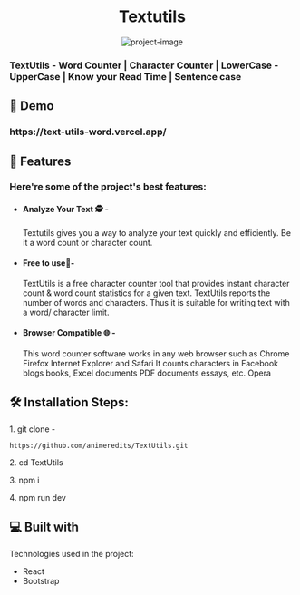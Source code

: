 <h1 align="center" id="title">Textutils</h1>

<p align="center"><img src="https://socialify.git.ci/animeredits/TextUtils/image?description=1&descriptionEditable=TextUtils%20-%20Word%20Counter%20%7C%20Character%20Counter%20%7C%20LowerCase%20-%20UpperCase%20%7C%20Know%20your%20Read%20Time%20%7C%20Sentence%20case%0A&font=Inter&logo=https%3A%2F%2Fupload.wikimedia.org%2Fwikipedia%2Fcommons%2Fthumb%2F3%2F30%2FReact_Logo_SVG.svg%2F1024px-React_Logo_SVG.svg.png&name=1&pattern=Circuit%20Board&theme=Dark" alt="project-image"></p>

<h3 id="description">TextUtils - Word Counter | Character Counter | LowerCase - UpperCase | Know your Read Time | Sentence case</h3>

<h2>🚀 Demo</h2>

<h3>https://text-utils-word.vercel.app/</h3>

<h2>🧐 Features</h2>

<h3>Here're some of the project's best features:</h3>

*  <h4> Analyze Your Text 🕵 - </h4>
   Textutils gives you a way to analyze your text quickly and efficiently. Be it a word count or character count.  
*  <h4> Free to use💸-</h4>
    TextUtils is a free character counter tool that provides instant character count & word count statistics for a given text. TextUtils reports the number of words and characters. Thus it is suitable for 
    writing text with a word/ character limit.   
* <h4> Browser Compatible 🌐 -</h4>
    This word counter software works in any web browser such as Chrome Firefox Internet Explorer and Safari It counts characters in Facebook blogs books, Excel documents PDF documents essays, etc. Opera

<h2>🛠️ Installation Steps:</h2>

<p>1. git clone -</p>

```
https://github.com/animeredits/TextUtils.git
```

<p>2. cd TextUtils</p>

<p>3. npm i</p>

<p>4. npm run dev</p>

  
<h2>💻 Built with</h2>

Technologies used in the project:

*   React
*   Bootstrap

